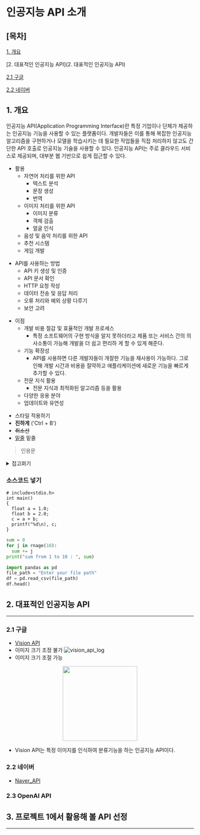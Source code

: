 # 인공지능 API 소개
## [목차]
[1. 개요](#1-개-요)

[2. 대표적인 인공지능 API](2. 대표적인 인공지능 API)

[2.1 구글](#2.1-구글)

[2.2 네이버](#2.2-네이버)

## 1. 개요
인공지능 API(Application Programming Interface)란 특정 기업이나 단체가 제공하는 인공지능 기능을 사용할 수 있는 플랫폼이다. 개발자들은 이를 통해 복잡한 인공지능 알고리즘을 구현하거나 모델을 학습시키는 데 필요한 작업들을 직접 처리하지 않고도 간단한 API 호출로 인공지능 기술을 사용할 수 있다.
인공지능 API는 주로 클라우드 서비스로 제공되며, 대부분 웹 기반으로 쉽게 접근할 수 있다.

* 활용
  * 자연어 처리를 위한 API
    * 텍스트 분석
    * 문장 생성
    * 번역
  * 이미지 처리를 위한 API
    * 이미지 분류
    * 객체 검출
    * 얼굴 인식
  * 음성 및 음악 처리를 위한 API
  * 추천 시스템
  * 게임 개발
- API를 사용하는 방법
  - API 키 생성 및 인증
  - API 문서 확인
  - HTTP 요청 작성
  - 데이터 전송 및 응답 처리
  - 오류 처리와 예외 상황 다루기
  - 보안 고려 
+ 이점
  + 개발 비용 절감 및 효율적인 개발 프로세스
    + 특정 소프트웨어의 구현 방식을 알지 못하더라고 제품 또는 서비스 간의 의사소통이 가능해 개발을 더 쉽고 편리하        게 할 수 있게 해준다.
  + 기능 확장성
    + API를 사용하면 다른 개발자들이 개잘한 기능을 재사용이 가능하다. 그로 인해 개발 시간과 비용을 절약하고 애플리케이션에 새로운 기능을 빠르게 추가할 수 있다. 
  + 전문 지식 활용
    + 전문 지식과 최적화된 알고리즘 등을 활용
  + 다양한 응용 분야
  + 업데이트와 유연성

* 스타일 적용하기
* **진하게** ('Ctrl + B')
* <s>취소선</s>
* <u>밑줄</u> 밑줄

>인용문

<details><summary>접고펴기
</summary>
내용작성하기
</details>

### 소스코드 넣기
```
# include<stdio.h>
int main()
{
  float a = 1.0;
  float b = 2.0;
  c = a + b;
  printf("%d\n), c;
}
```
```python
sum = 0
for j in rnage(10):
  sum += j
print("sum from 1 to 10 : ", sum)
```
```python
import pandas as pd
file_path = "Enter your file path"
df = pd.read_csv(file_path)
df.head()
```

## 2. 대표적인 인공지능 API
***
### 2.1 구글
* [Vision API](https://cloud.google.com/vision?hl=ko)
* 이미지 크기 조정 불가
![vision_api_log](https://community.appinventor.mit.edu/uploads/default/optimized/3X/2/a/2ad031bc25a55c4d3f55ff5ead8b2de63cdf28bf_2_200x178.png)
* 이미지 크기 조절 가능
<p align="center">
<img src="https://community.appinventor.mit.edu/uploads/default/optimized/3X/2/a/2ad031bc25a55c4d3f55ff5ead8b2de63cdf28bf_2_200x178.png" width="200"/>
</p>

  * Vision API는 특정 이미지를 인식하여 분류기능을 하는 인공지능 API이다.

### 2.2 네이버
* [Naver_API]([https://developers.naver.com/main/](https://www.ncloud.com/product/aiService)https://www.ncloud.com/product/aiService)

### 2.3 OpenAI API

## 3. 프로젝트 1에서 활용해 볼 API 선정
***
